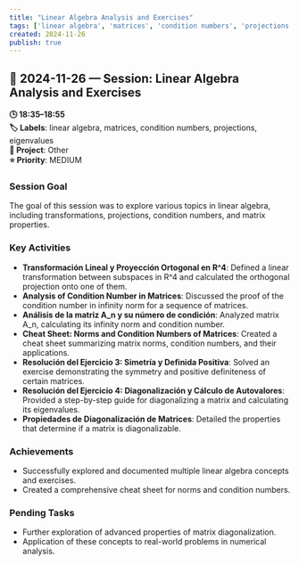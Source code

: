 ```yaml
---
title: "Linear Algebra Analysis and Exercises"
tags: ['linear algebra', 'matrices', 'condition numbers', 'projections', 'eigenvalues']
created: 2024-11-26
publish: true
---
```


## 📅 2024-11-26 — Session: Linear Algebra Analysis and Exercises

**🕒 18:35–18:55**  
**🏷️ Labels**: linear algebra, matrices, condition numbers, projections, eigenvalues  
**📂 Project**: Other  
**⭐ Priority**: MEDIUM  


### Session Goal
The goal of this session was to explore various topics in linear algebra, including transformations, projections, condition numbers, and matrix properties.

### Key Activities
- **Transformación Lineal y Proyección Ortogonal en R^4**: Defined a linear transformation between subspaces in R^4 and calculated the orthogonal projection onto one of them.
- **Analysis of Condition Number in Matrices**: Discussed the proof of the condition number in infinity norm for a sequence of matrices.
- **Análisis de la matriz A_n y su número de condición**: Analyzed matrix A_n, calculating its infinity norm and condition number.
- **Cheat Sheet: Norms and Condition Numbers of Matrices**: Created a cheat sheet summarizing matrix norms, condition numbers, and their applications.
- **Resolución del Ejercicio 3: Simetría y Definida Positiva**: Solved an exercise demonstrating the symmetry and positive definiteness of certain matrices.
- **Resolución del Ejercicio 4: Diagonalización y Cálculo de Autovalores**: Provided a step-by-step guide for diagonalizing a matrix and calculating its eigenvalues.
- **Propiedades de Diagonalización de Matrices**: Detailed the properties that determine if a matrix is diagonalizable.

### Achievements
- Successfully explored and documented multiple linear algebra concepts and exercises.
- Created a comprehensive cheat sheet for norms and condition numbers.

### Pending Tasks
- Further exploration of advanced properties of matrix diagonalization.
- Application of these concepts to real-world problems in numerical analysis.
